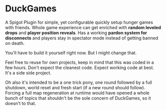 # DuckGames
A Spigot Plugin for simple, yet configurable quickly setup hunger games with friends. Whole game experience can get enriched with **random leveled drops** and **player position reveals**. Has a working **pardon system for disconnects** and players stay in spectator mode instead of getting banned on death.

You'll have to build it yourself right now. But I might change that.

Feel free to reuse for own projects, keep in mind that this was coded in a few hours. Don't expect the cleanest code. Expect working code at best. It's a side side project.

Oh also it's intended to be a one trick pony, one round followed by a full shutdown, world reset and fresh start (if a new round should follow). Forcing a full map regeneration at runtime would have opened a whole bunch of topics that shouldn't be the sole concern of DuckGames, so it doesn't to that.
